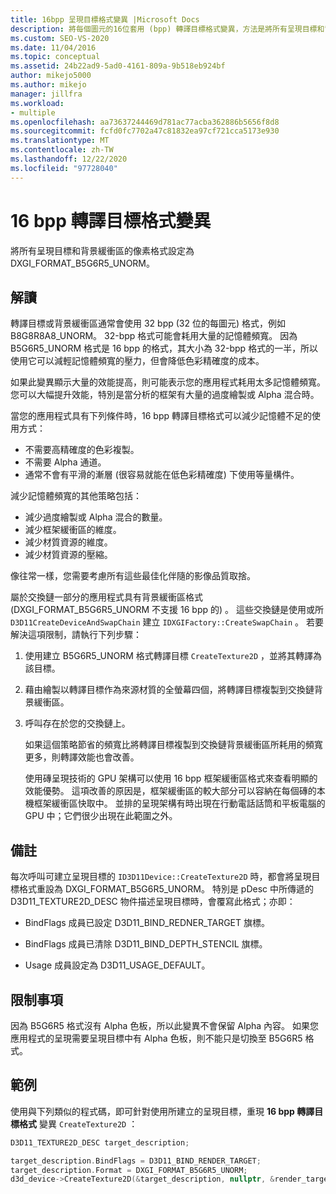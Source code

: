 ```yaml
---
title: 16bpp 呈現目標格式變異 |Microsoft Docs
description: 將每個圖元的16位套用 (bpp) 轉譯目標格式變異，方法是將所有呈現目標和背景緩衝區的像素格式設定為 DXGI_FORMAT_B5G6R5_UNORM。
ms.custom: SEO-VS-2020
ms.date: 11/04/2016
ms.topic: conceptual
ms.assetid: 24b22ad9-5ad0-4161-809a-9b518eb924bf
author: mikejo5000
ms.author: mikejo
manager: jillfra
ms.workload:
- multiple
ms.openlocfilehash: aa73637244469d781ac77acba362886b5656f8d8
ms.sourcegitcommit: fcfd0fc7702a47c81832ea97cf721cca5173e930
ms.translationtype: MT
ms.contentlocale: zh-TW
ms.lasthandoff: 12/22/2020
ms.locfileid: "97728040"
---
```

# <a name="16-bpp-render-target-format-variant"></a>16 bpp 轉譯目標格式變異
將所有呈現目標和背景緩衝區的像素格式設定為 DXGI_FORMAT_B5G6R5_UNORM。

## <a name="interpretation"></a>解讀
 轉譯目標或背景緩衝區通常會使用 32 bpp (32 位的每圖元) 格式，例如 B8G8R8A8_UNORM。 32-bpp 格式可能會耗用大量的記憶體頻寬。 因為 B5G6R5_UNORM 格式是 16 bpp 的格式，其大小為 32-bpp 格式的一半，所以使用它可以減輕記憶體頻寬的壓力，但會降低色彩精確度的成本。

 如果此變異顯示大量的效能提高，則可能表示您的應用程式耗用太多記憶體頻寬。 您可以大幅提升效能，特別是當分析的框架有大量的過度繪製或 Alpha 混合時。

當您的應用程式具有下列條件時，16 bpp 轉譯目標格式可以減少記憶體不足的使用方式：
- 不需要高精確度的色彩複製。
- 不需要 Alpha 通道。
- 通常不會有平滑的漸層 (很容易就能在低色彩精確度) 下使用等量構件。

減少記憶體頻寬的其他策略包括：
- 減少過度繪製或 Alpha 混合的數量。
- 減少框架緩衝區的維度。
- 減少材質資源的維度。
- 減少材質資源的壓縮。

像往常一樣，您需要考慮所有這些最佳化伴隨的影像品質取捨。

屬於交換鏈一部分的應用程式具有背景緩衝區格式 (DXGI_FORMAT_B5G6R5_UNORM 不支援 16 bpp 的) 。 這些交換鏈是使用或所 `D3D11CreateDeviceAndSwapChain` 建立 `IDXGIFactory::CreateSwapChain` 。 若要解決這項限制，請執行下列步驟：
1. 使用建立 B5G6R5_UNORM 格式轉譯目標 `CreateTexture2D` ，並將其轉譯為該目標。
2. 藉由繪製以轉譯目標作為來源材質的全螢幕四個，將轉譯目標複製到交換鏈背景緩衝區。
3. 呼叫存在於您的交換鏈上。

   如果這個策略節省的頻寬比將轉譯目標複製到交換鏈背景緩衝區所耗用的頻寬更多，則轉譯效能也會改善。

   使用磚呈現技術的 GPU 架構可以使用 16 bpp 框架緩衝區格式來查看明顯的效能優勢。 這項改善的原因是，框架緩衝區的較大部分可以容納在每個磚的本機框架緩衝區快取中。 並排的呈現架構有時出現在行動電話話筒和平板電腦的 GPU 中；它們很少出現在此範圍之外。

## <a name="remarks"></a>備註
 每次呼叫可建立呈現目標的 `ID3D11Device::CreateTexture2D` 時，都會將呈現目標格式重設為 DXGI_FORMAT_B5G6R5_UNORM。 特別是 pDesc 中所傳遞的 D3D11_TEXTURE2D_DESC 物件描述呈現目標時，會覆寫此格式；亦即：

- BindFlags 成員已設定 D3D11_BIND_REDNER_TARGET 旗標。

- BindFlags 成員已清除 D3D11_BIND_DEPTH_STENCIL 旗標。

- Usage 成員設定為 D3D11_USAGE_DEFAULT。

## <a name="restrictions-and-limitations"></a>限制事項
 因為 B5G6R5 格式沒有 Alpha 色板，所以此變異不會保留 Alpha 內容。 如果您應用程式的呈現需要呈現目標中有 Alpha 色板，則不能只是切換至 B5G6R5 格式。

## <a name="example"></a>範例
 使用與下列類似的程式碼，即可針對使用所建立的呈現目標，重現 **16 bpp 轉譯目標格式** 變異 `CreateTexture2D` ：

```cpp
D3D11_TEXTURE2D_DESC target_description;

target_description.BindFlags = D3D11_BIND_RENDER_TARGET;
target_description.Format = DXGI_FORMAT_B5G6R5_UNORM;
d3d_device->CreateTexture2D(&target_description, nullptr, &render_target);
```
